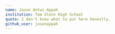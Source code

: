 ```yaml
---
name: Jason Antwi-Appah
institution: Tom Glenn High School
quote: I don't know what to put here honestly.
github_user: jasonappah
---
```

